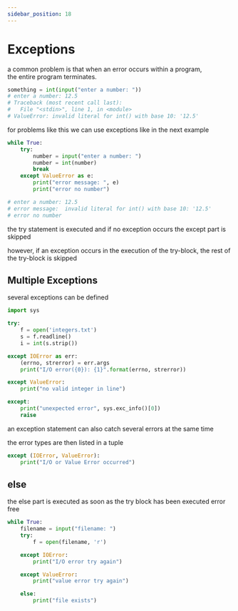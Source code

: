 ```yaml
---
sidebar_position: 18
---
```


# Exceptions

a common problem is that when an error occurs within a program,  
the entire program terminates.  

```py
something = int(input("enter a number: "))
# enter a number: 12.5
# Traceback (most recent call last):
#   File "<stdin>", line 1, in <module>
# ValueError: invalid literal for int() with base 10: '12.5'
```

for problems like this we can use exceptions like in the next example

```py
while True:
    try:
        number = input("enter a number: ")
        number = int(number)
        break
    except ValueError as e:
        print("error message: ", e)
        print("error no number")

# enter a number: 12.5
# error message:  invalid literal for int() with base 10: '12.5'
# error no number
```

the try statement is executed and if no exception occurs the except part is skipped

however, if an exception occurs in the execution of the try-block, the rest of the try-block is skipped

## Multiple Exceptions

several exceptions can be defined

```py
import sys

try:
    f = open('integers.txt')
    s = f.readline()
    i = int(s.strip())

except IOError as err:
    (errno, strerror) = err.args
    print("I/O error({0}): {1}".format(errno, strerror))

except ValueError:
    print("no valid integer in line")

except:
    print("unexpected error", sys.exc_info()[0])
    raise
```

an exception statement can also catch several errors at the same time

the error types are then listed in a tuple

```py
except (IOError, ValueError):
    print("I/O or Value Error occurred")

```

## else

the else part is executed as soon as the try block has been executed error free

```py
while True:
    filename = input("filename: ")
    try:
        f = open(filename, 'r')

    except IOError:
        print("I/O error try again")

    except ValueError:
        print("value error try again")

    else:
        print("file exists")
```
